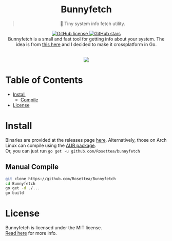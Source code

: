 <div align="center">
	<h1>Bunnyfetch</h1>
	<blockquote align="center">🐰 Tiny system info fetch utility.</blockquote>
	<p>
		<a href="https://github.com/Rosettea/Bunnyfetch/blob/master/LICENSE">
			<img alt="GitHub license" src="https://img.shields.io/github/license/Rosettea/Bunnyfetch?style=for-the-badge">
		</a>
		<a href="https://github.com/Rosettea/Bunnyfetch/stargazers">
			<img alt="GitHub stars" src="https://img.shields.io/github/stars/Rosettea/Bunnyfetch?style=for-the-badge">
		</a>
		<br>
<!--		<a href="https://github.com/Rosettea/Bunnyfetch/actions">
			<img alt="Windows Build Status" src="https://img.shields.io/github/workflow/status/Rosettea/Bunnyfetch/Windows%20Build?style=flat-square&logo=github&label=Windows">
		</a>
		<a href="https://github.com/Rosettea/Bunnyfetch/actions">
			<img alt="GNU/Linux Build Status" src="https://img.shields.io/github/workflow/status/Rosettea/Bunnyfetch/Linux%20Build?style=flat-square&logo=github&label=GNU/Linux">
		</a>
		<a href="https://github.com/Rosettea/Bunnyfetch/actions">
			<img alt="MacOS Build Status" src="https://img.shields.io/github/workflow/status/Rosettea/Bunnyfetch/MacOS%20Build?style=flat-square&logo=github&label=MacOS">
		</a>
		<br>-->
		Bunnyfetch is a small and fast tool for getting info about your system.
		The idea is from <a href="https://github.com/elenapan/dotfiles/blob/master/bin/bunnyfetch">this here</a> and I decided to make it crossplatform in Go.
	</p><br>
	<img src="https://modeus.is-inside.me/77BACbwf.png">
</div>

# Table of Contents
- [Install](#install)
  - [Compile](#compiling)
- [License](#license)

# Install
Binaries are provided at the releases page [here](https://github.com/Rosettea/Bunnyfetch/releases).
Alternatively, those on Arch Linux can compile using the [AUR package](https://aur.archlinux.org/packages/bunnyfetch-git/).  
Or, you can just run `go get -u github.com/Rosettea/bunnyfetch`

## Manual Compile
```sh
git clone https://github.com/Rosettea/Bunnyfetch
cd Bunnyfetch
go get -d ./...
go build
```  

# License
Bunnyfetch is licensed under the MIT license.  
[Read here](LICENSE) for more info.
